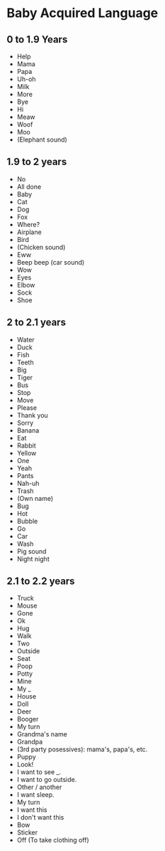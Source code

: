 # Baby Acquired Language

## 0 to 1.9 Years
* Help
* Mama
* Papa
* Uh-oh
* Milk
* More
* Bye
* Hi
* Meaw
* Woof
* Moo
* (Elephant sound)

## 1.9 to 2 years
* No
* All done
* Baby
* Cat
* Dog
* Fox
* Where?
* Airplane
* Bird
* (Chicken sound)
* Eww
* Beep beep (car sound)
* Wow
* Eyes
* Elbow
* Sock
* Shoe

## 2 to 2.1 years
* Water
* Duck
* Fish
* Teeth
* Big
* Tiger
* Bus
* Stop
* Move
* Please
* Thank you
* Sorry
* Banana
* Eat
* Rabbit
* Yellow
* One
* Yeah
* Pants
* Nah-uh
* Trash
* (Own name)
* Bug
* Hot
* Bubble
* Go
* Car
* Wash
* Pig sound
* Night night

## 2.1 to 2.2 years
* Truck
* Mouse
* Gone
* Ok
* Hug
* Walk
* Two
* Outside
* Seat
* Poop
* Potty
* Mine
* My _
* House
* Doll
* Deer
* Booger
* My turn
* Grandma's name
* Grandpa
* (3rd party posessives): mama's, papa's, etc.
* Puppy
* Look!
* I want to see _.
* I want to go outside.
* Other / another
* I want sleep.
* My turn
* I want this
* I don't want this
* Bow
* Sticker
* Off (To take clothing off)

